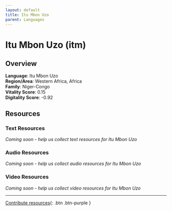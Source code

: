 ```yaml
---
layout: default
title: Itu Mbon Uzo
parent: Languages
---
```


# Itu Mbon Uzo (itm)

## Overview

**Language**: Itu Mbon Uzo  
**Region/Area**: Western Africa, Africa  
**Family**: Niger-Congo  
**Vitality Score**: 0.15  
**Digitality Score**: -0.92  

## Resources

### Text Resources
*Coming soon - help us collect text resources for Itu Mbon Uzo*

### Audio Resources
*Coming soon - help us collect audio resources for Itu Mbon Uzo*

### Video Resources
*Coming soon - help us collect video resources for Itu Mbon Uzo*

---

[Contribute resources](https://fairtrain.github.io/){: .btn .btn-purple }
